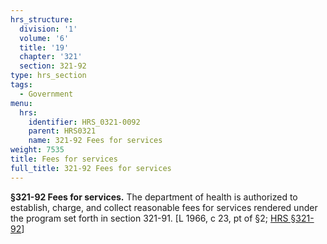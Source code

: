 ```yaml
---
hrs_structure:
  division: '1'
  volume: '6'
  title: '19'
  chapter: '321'
  section: 321-92
type: hrs_section
tags:
  - Government
menu:
  hrs:
    identifier: HRS_0321-0092
    parent: HRS0321
    name: 321-92 Fees for services
weight: 7535
title: Fees for services
full_title: 321-92 Fees for services
---
```

**§321-92 Fees for services.** The department of health is authorized to establish, charge, and collect reasonable fees for services rendered under the program set forth in section 321-91\. [L 1966, c 23, pt of §2; [HRS §321-92](/title-19/chapter-321/section-321-92/)]
